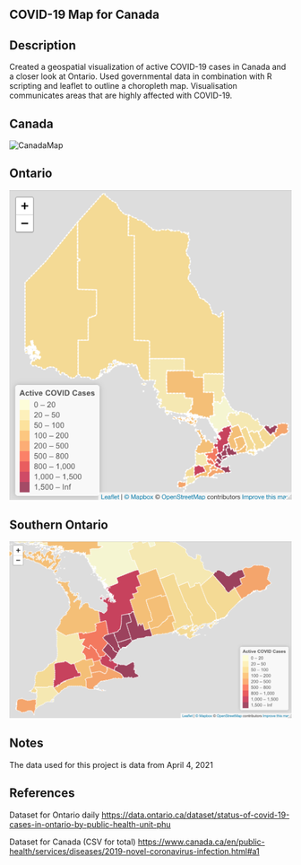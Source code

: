 ## COVID-19 Map for Canada

## Description
Created a geospatial visualization of active COVID-19 cases in Canada and a closer look at Ontario. Used governmental data in combination with R scripting and leaflet to outline a choropleth map. Visualisation communicates areas that are highly affected with COVID-19.

## Canada
![CanadaMap](./images/Canada.png)

## Ontario
![CanadaMap](./images/Ontario.png)

## Southern Ontario
![CanadaMap](./images/southOntario.png)

## Notes
The data used for this project is data from April 4, 2021


## References
Dataset for Ontario daily
https://data.ontario.ca/dataset/status-of-covid-19-cases-in-ontario-by-public-health-unit-phu

Dataset for Canada (CSV for total)
https://www.canada.ca/en/public-health/services/diseases/2019-novel-coronavirus-infection.html#a1 